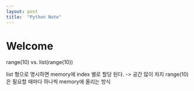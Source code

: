 ```yaml
---
layout: post
title:  "Python Note"
---
```


# Welcome

range(10) vs. list(range(10))

list 형으로 명시하면 memory에 index 별로 할당 된다. -> 공간 많이 차지
range(10) 은 필요할 때마다 하나씩 memory에 올리는 방식

